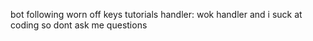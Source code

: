bot following worn off keys tutorials
handler: wok handler
and i suck at coding so dont ask me questions
